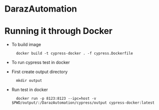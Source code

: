 # DarazAutomation

# Running it through Docker

- To build image

		docker build -t cypress-docker . -f cypress.Dockerfile

- To run cypress test in docker
- First create output directory

		mkdir output

- Run test in docker

		docker run -p 8123:8123 --ipc=host -v $PWD/output/:/DarazAutomation/cypress/output cypress-docker:latest


